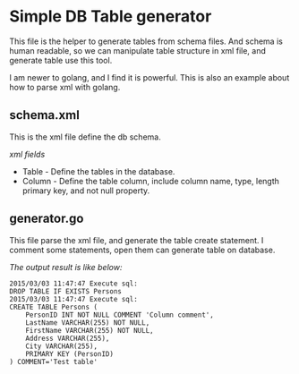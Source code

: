 # Simple DB Table generator

This file is the helper to generate tables from schema files.
And schema is human readable, so we can manipulate table structure in xml file, and generate table use this tool.

I am newer to golang, and I find it is powerful.
This is also an example about how to parse xml with golang.

## schema.xml
This is the xml file define the db schema.

*xml fields*
* Table - Define the tables in the database.
* Column - Define the table column, include column name, type, length primary key, and not null property.

## generator.go
This file parse the xml file, and generate the table create statement.
I comment some statements, open them can generate table on database.

*The output result is like below:*
```
2015/03/03 11:47:47 Execute sql:
DROP TABLE IF EXISTS Persons
2015/03/03 11:47:47 Execute sql:
CREATE TABLE Persons (
    PersonID INT NOT NULL COMMENT 'Column comment',
    LastName VARCHAR(255) NOT NULL,
    FirstName VARCHAR(255) NOT NULL,
    Address VARCHAR(255),
    City VARCHAR(255),
    PRIMARY KEY (PersonID)
) COMMENT='Test table'
```